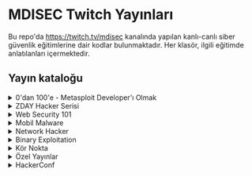 
# MDISEC Twitch Yayınları

Bu repo'da https://twitch.tv/mdisec kanalında yapılan kanlı-canlı siber güvenlik eğitimlerine dair kodlar bulunmaktadır. Her klasör, ilgili eğitimde anlatılanları içermektedir.

## Yayın kataloğu

<details>
  <summary>0'dan 100'e - Metasploit Developer'ı Olmak</summary>

  1. 0x01 | İlk Yayın & Giriş
     * [https://www.twitch.tv/videos/586348522](https://www.twitch.tv/videos/586348522)
     * [https://www.youtube.com/watch?v=oKUzpaWxrfY](https://www.youtube.com/watch?v=oKUzpaWxrfY)
  2. 0x02 | Vulnerable Uygulama Yazıp, Auxiliary Modülü Geliştirmeye Giriş
     * [https://www.twitch.tv/videos/586761795](https://www.twitch.tv/videos/586761795) - [**Yayında yazılanlar**](docs/Metasploit_Gelistiricisi_Olmak/0x02_Aux_Modulu_Giris/)
     * [https://www.youtube.com/watch?v=STaFfB9SEtQ](https://www.youtube.com/watch?v=STaFfB9SEtQ)
  3. 0x03 | Bütünüyle Bir Auxiliary Modülü Geliştirme
     * [https://www.twitch.tv/videos/589457635](https://www.twitch.tv/videos/589457635) - [**Yayında yazılanlar**](docs/Metasploit_Gelistiricisi_Olmak/0x03_Aux_Modulu_Cred_Store/)
     * [https://www.youtube.com/watch?v=Llw3C-49yGI](https://www.youtube.com/watch?v=Llw3C-49yGI)
  4. 0x04 | Exploit Modülü Geliştirmeye Giriş
     * [https://www.twitch.tv/videos/593008248](https://www.twitch.tv/videos/593008248) - [**Yayında yazılanlar**](docs/Metasploit_Gelistiricisi_Olmak/0x04_Exploit_Modulu_VestaCP/)
     * [https://www.youtube.com/watch?v=azKgRvD5FM0](https://www.youtube.com/watch?v=azKgRvD5FM0)
  5. 0x05 | Shellcode Nedir? MSF Payload Üretim Mimarisine Giriş \w @egeblc
     * [https://www.twitch.tv/videos/604445231](https://www.twitch.tv/videos/604445231)
     * [https://www.youtube.com/watch?v=cy_1LTDjOcs](https://www.youtube.com/watch?v=cy_1LTDjOcs)
  6. 0x06 | Meterpreter nedir ve nasıl çalışır? \w @egeblc
     * [https://www.twitch.tv/videos/660338600](https://www.twitch.tv/videos/660338600)
     * [https://www.youtube.com/watch?v=XbfDIaHdy3s](https://www.youtube.com/watch?v=XbfDIaHdy3s)

</details>

<details>
  <summary>ZDAY Hacker Serisi</summary>

  1. 0x01 | 0day Vulnerability Research Dünyasına Giriş
     * [https://www.twitch.tv/videos/591402933](https://www.twitch.tv/videos/591402933)
     * [https://www.youtube.com/watch?v=S1GKkBGkf6Q](https://www.youtube.com/watch?v=S1GKkBGkf6Q)

</details>

<details>
  <summary>Web Security 101</summary>

  1. 0x01 | SQL Injection'ı Bütünüyle Anlamak
     * [https://www.twitch.tv/videos/595111162](https://www.twitch.tv/videos/595111162)
     * [https://www.youtube.com/watch?v=WtHnT73NaaQ](https://www.youtube.com/watch?v=WtHnT73NaaQ)
  2. 0x02 | IDOR Insecure Direct Object Reference Zafiyetleri Hakkında Her şey
     * [https://www.twitch.tv/videos/597782271](https://www.twitch.tv/videos/597782271)
     * [https://www.youtube.com/watch?v=TsJ2XPuGe1k](https://www.youtube.com/watch?v=TsJ2XPuGe1k)
  3. 0x03 | Session'ı ve CSRF Zafiyetini Anlamak. SameSite Cookie Önlemi E-ticareti Nasıl Yok Etti
     * [https://www.twitch.tv/videos/601669993](https://www.twitch.tv/videos/601669993)
     * [https://www.youtube.com/watch?v=CKHai0OW6BY](https://www.youtube.com/watch?v=CKHai0OW6BY)
  4. 0x04 | Bir Hacker'ın Gözünden Modern Web Nasıl Çalışır?
     * [https://www.twitch.tv/videos/615150454](https://www.twitch.tv/videos/615150454) - [**Yayın özeti belge**](docs/Web_Security_101/0x04_Bir_Hackerin_Gozunden_Web/README.md)
     * [https://www.youtube.com/watch?v=3AgDSw0I89A](https://www.youtube.com/watch?v=3AgDSw0I89A)
  5. 0x05 | HackerConf.Stream! Goygoy ve Akabinde Web Security Academy'e Dalış
     * [https://www.twitch.tv/videos/620066004](https://www.twitch.tv/videos/620066004)
     * [https://www.youtube.com/watch?v=iYPqOWJR1nY](https://www.youtube.com/watch?v=iYPqOWJR1nY)
  6. 0x06 | Siber Güvenlik Üzerine Goygoy ve Web Security Academy 2nd Edition
     * [https://www.twitch.tv/videos/622045050](https://www.twitch.tv/videos/622045050)
     * [https://www.youtube.com/watch?v=IfYyFMydLV4](https://www.youtube.com/watch?v=IfYyFMydLV4)
  7. 0x07 | XML external entity (XXE) Injection
     * [https://www.twitch.tv/videos/625002543](https://www.twitch.tv/videos/625002543)
     * [https://www.youtube.com/watch?v=-BPnSQou8yw](https://www.youtube.com/watch?v=-BPnSQou8yw)
  8. 0x08 | XSS Güvenlik Zafiyeti Hakkında Her Şey Part - 1
     * [https://www.twitch.tv/videos/631760884](https://www.twitch.tv/videos/631760884)
     * [https://www.youtube.com/watch?v=NFD3vZ-lIgI](https://www.youtube.com/watch?v=NFD3vZ-lIgI)
  9. 0x09 | XSS Güvenlik Zafiyeti Serüvenine Devam Part 2
     * [https://www.twitch.tv/videos/633696324](https://www.twitch.tv/videos/633696324)
     * [https://www.youtube.com/watch?v=xXbDhyKo9B8](https://www.youtube.com/watch?v=xXbDhyKo9B8)
  10. 0x0A | Web Security Academy'den Devam Ediyoruz
      * [https://www.twitch.tv/videos/647062163](https://www.twitch.tv/videos/647062163)
      * [https://www.youtube.com/watch?v=ebLgQiG7ACw](https://www.youtube.com/watch?v=ebLgQiG7ACw)
  11. 0x0B | Web Security Academy'de XSS Çözmeye Devam
      * [https://www.twitch.tv/videos/653702937](https://www.twitch.tv/videos/653702937)
      * [https://www.youtube.com/watch?v=Cy9qGc_A_Ic](https://www.youtube.com/watch?v=Cy9qGc_A_Ic)
  12. 0x0C | Deserialization Zafiyetlerini Anlamak
      * [https://www.twitch.tv/videos/667200179](https://www.twitch.tv/videos/667200179) - Episode 1
      * [https://www.twitch.tv/videos/667200155](https://www.twitch.tv/videos/667200155) - Episode 2
      * [https://www.youtube.com/watch?v=0Oj8FVDcpwU](https://www.youtube.com/watch?v=0Oj8FVDcpwU0) - Episode 1
      * [https://www.youtube.com/watch?v=wvNGCBDbENY](https://www.youtube.com/watch?v=wvNGCBDbENY) - Episode 2
  13. 0x0D | Deserialization Exploitation
      * [https://www.twitch.tv/videos/670847022](https://www.twitch.tv/videos/670847022)
      * [https://www.youtube.com/watch?v=kk43YwA6OFI](https://www.youtube.com/watch?v=kk43YwA6OFI)

</details>

<details>
  <summary>Mobil Malware</summary>

  1. 0x01 | BTC Stealer Zararlısı ile Mobil Malware Dünyasına Giriş /w Ahmet Bilal Can @0xabc0
     * [https://www.twitch.tv/videos/611273156](https://www.twitch.tv/videos/611273156)
  2. 0x02 | Mobil Zararlı Analizi Araç Gereçleri /w Ahmet Bilal Can @0xabc0
     * [https://www.twitch.tv/videos/673801071](https://www.twitch.tv/videos/673801071)

</details>

<details>
  <summary>Network Hacker</summary>

  1. 0x01 | Karanlığı Aydınlat /w Barkın Kılıç @Barknkilic
     * [https://www.twitch.tv/videos/638434083](https://www.twitch.tv/videos/638434083)
     * [https://www.youtube.com/watch?v=FRRk9swhkTo](https://www.youtube.com/watch?v=FRRk9swhkTo)
  2. 0x02 | Ağ Protokollerine Fısılda /w Barkın Kılıç @Barknkilic
     * [https://www.twitch.tv/videos/645094492](https://www.twitch.tv/videos/645094492)
     * [https://www.youtube.com/watch?v=bagwT2KO-gY](https://www.youtube.com/watch?v=bagwT2KO-gY)
  3. 0x03 | VLAN, ICMP ve MITM Saldırıları /w Barkın Kılıç @Barknkilic
     * [https://www.twitch.tv/videos/651833521](https://www.twitch.tv/videos/651833521)
     * [https://www.youtube.com/watch?v=jtVYkmNYDgU](https://www.youtube.com/watch?v=jtVYkmNYDgU)
  4. 0x04 | Yetkilerini Aş /w Barkın Kılıç @Barknkilic
     * [https://www.twitch.tv/videos/658410127](https://www.twitch.tv/videos/658410127)
  5. 0x05 | Windows ve Etki Alanı Dünyasına Giriş /w Barkın Kılıç @Barknkilic
     * [https://www.twitch.tv/videos/665179900](https://www.twitch.tv/videos/665179900)
  6. 0x06 | Kerberos Nedir Ne Değildir? /w Barkın Kılıç @Barknkilic
     * [https://www.twitch.tv/videos/671842462](https://www.twitch.tv/videos/671842462)
  7. 0x07 | Kerberos ve AD Atakları /w Barkın Kılıç @Barknkilic
     * [https://www.twitch.tv/videos/685522897](https://www.twitch.tv/videos/685522897)

</details>

<details>
  <summary>Binary Exploitation</summary>

  OSCE Hazırlık materyallerinin listelendiği repo: [osce-preparation](https://github.com/mdisec/osce-preparation).

  1. 0x01 | Plan ve program
     * [https://www.twitch.tv/videos/687589134](https://www.twitch.tv/videos/687589134)
  2. 0x02 | Practical Reverse Engineering Okumaya Devam
     * [https://www.twitch.tv/videos/692465518](https://www.twitch.tv/videos/692465518)
     * [https://www.youtube.com/watch?v=wbOuHloRkgk](https://www.youtube.com/watch?v=wbOuHloRkgk)
  3. 0x03 | Practical Reverse Engineering Devam Part 2
     * [https://www.twitch.tv/videos/695051786](https://www.twitch.tv/videos/695051786)
     * [https://www.youtube.com/watch?v=wRFneWtzmRk](https://www.youtube.com/watch?v=wRFneWtzmRk)
  4. 0x04 | Practical Reverse Engineering Devam Part 3
     * [https://www.twitch.tv/videos/695487222](https://www.twitch.tv/videos/695487222)
     * [https://www.youtube.com/watch?v=281WfO9Zg9w](https://www.youtube.com/watch?v=281WfO9Zg9w)
  5. 0x05 | Corelan.be Overflow 0x01
     * [https://www.twitch.tv/videos/698151945](https://www.twitch.tv/videos/698151945)
     * [https://www.youtube.com/watch?v=yAKUehUvNFs](https://www.youtube.com/watch?v=yAKUehUvNFs)
  6. 0x06 | Corelan.be Overflow 0x02
     * [https://www.twitch.tv/videos/699337296](https://www.twitch.tv/videos/699337296)
     * [https://www.youtube.com/watch?v=lmvq_8q8SyU](https://www.youtube.com/watch?v=lmvq_8q8SyU)
  7. 0x07 | Corelan.be Overflow 0x03
     * [https://www.twitch.tv/videos/700208675](https://www.twitch.tv/videos/700208675)
     * [https://www.youtube.com/watch?v=An2Q-kryt8s](https://www.youtube.com/watch?v=An2Q-kryt8s)
  8. 0x08 | Life of Portable Executable (PE) \w Ege Balcı
     * [https://www.twitch.tv/videos/701386652](https://www.twitch.tv/videos/701386652)
     * [https://www.youtube.com/watch?v=4pvJwtQVdg4](https://www.youtube.com/watch?v=4pvJwtQVdg4)
  9. 0x09 | Corelan.be Overflow 0x04 SEH Exploitation
     * [https://www.twitch.tv/videos/702391815](https://www.twitch.tv/videos/702391815)
     * [https://www.youtube.com/watch?v=D_deeN4Ksw8](https://www.youtube.com/watch?v=D_deeN4Ksw8)
  10. 0x0A | Corelan.be Overflow 0x05 SEH and Moaar!
      * [https://www.twitch.tv/videos/705249480](https://www.twitch.tv/videos/705249480) - Part 1
      * [https://www.twitch.tv/videos/705249666](https://www.twitch.tv/videos/705249666) - Part 2
      * [https://www.youtube.com/watch?v=ZCNv0hwd58c](https://www.youtube.com/watch?v=ZCNv0hwd58c) - Part 1
      * []() - Part 2
  11. 0x0B | Corelan.be Overflow 0x06 SafeSEH Bypass
      * [https://www.twitch.tv/videos/706253983](https://www.twitch.tv/videos/706253983)
      * [https://www.youtube.com/watch?v=qwpFOrNmsSk](https://www.youtube.com/watch?v=qwpFOrNmsSk)
  12. 0x0C | Corelan.be Overflow 0x06 DEP Data Execution Prevention
      * [https://www.twitch.tv/videos/707115991](https://www.twitch.tv/videos/707115991)
      * [https://www.youtube.com/watch?v=zn3vyZ-JPkY](https://www.youtube.com/watch?v=zn3vyZ-JPkY)
  13. 0x0D | Corelan.be Overflow 0x06 DEP Bypass and ROP
      * [https://www.twitch.tv/videos/712079900](https://www.twitch.tv/videos/712079900)
  14. 0x0E | Corelan.be Overflow 0x10 Final
      * [https://www.twitch.tv/videos/713292141](https://www.twitch.tv/videos/713292141)
      * [https://www.youtube.com/watch?v=dh2sw2eQ34w](https://www.youtube.com/watch?v=dh2sw2eQ34w)
  15. 0x0F | Moaaar! Exploitation & ASLR
      * [https://www.twitch.tv/videos/715862488](https://www.twitch.tv/videos/715862488)

</details>

<details>
  <summary>Kör Nokta</summary>

  1. 0x01 | Çocuk istismari & pedomap.live projesi
     * [https://www.twitch.tv/videos/689566189](https://www.twitch.tv/videos/689566189)
     * [https://www.youtube.com/watch?v=47bDJOaxHY0](https://www.youtube.com/watch?v=47bDJOaxHY0)

</details>

<details>
  <summary>Özel Yayınlar</summary>

  1. 0x01 | HackerOne Yayını! Hacking ve BugBounty Hakkında Her Şey /w @utkusen & @umr4n6
     * [https://www.twitch.tv/videos/606367716](https://www.twitch.tv/videos/606367716)
     * [https://www.youtube.com/watch?v=GMi87PFsgd4](https://www.youtube.com/watch?v=GMi87PFsgd4)
  2. 0x02 | Kanlı-Canlı Blue Team'in Hayatı (splunk + sysmon + zeek + suricata) /w @caliskanfurkan_
     * [https://www.twitch.tv/videos/613223050](https://www.twitch.tv/videos/613223050)
  3. 0x03 | Pazar goygoy'u & Web Security Academy lab'ına kafa üstü dalış
     * [https://www.twitch.tv/videos/616972912](https://www.twitch.tv/videos/616972912)
  4. 0x04 | Siber Güvenlik Goygoyu ve akabinde Tabiki Teknik-Taktik-Kanlı-Canlı Eğitim /w Ayşe Bilge @abilgegunduz
     * [https://www.twitch.tv/videos/623873004](https://www.twitch.tv/videos/623873004)
  5. 0x05 | Siber güvenlik üzerine teknik-taktik muhabbet
     * [https://www.twitch.tv/videos/637419886](https://www.twitch.tv/videos/637419886)
  6. 0x06 | CTO ile siber güvenlik üzerine teknik-taktik sohbet /w Oğuzhan YILMAZ
     * [https://www.twitch.tv/videos/640273582](https://www.twitch.tv/videos/640273582)
  7. 0x07 | Siber güvenlik soru-cevap ve yeni streaming pc denemeleri
     * [https://www.twitch.tv/videos/645094322](https://www.twitch.tv/videos/645094322)

</details>

<details>
  <summary>HackerConf</summary>

  1. [EN] Opening & Keynote by Chloé Messdaghi @ChloeMessdaghi
     * [https://www.twitch.tv/videos/630401704](https://www.twitch.tv/videos/630401704)
     * [https://www.youtube.com/watch?v=MZGuYMxyhQ8](https://www.youtube.com/watch?v=MZGuYMxyhQ8)
  2. [TR] Bir Red Team Serüveni by Barkın Kılıç @Barknkilic
     * [https://www.twitch.tv/videos/630401702](https://www.twitch.tv/videos/630401702)
     * [https://www.youtube.com/watch?v=765F9C5YlKU](https://www.youtube.com/watch?v=765F9C5YlKU)
  3. [EN] Deep Dive into Binary Genetics: Detecting code re-use by CFG analysis by Usama Saqib
     * [https://www.twitch.tv/videos/630401703](https://www.twitch.tv/videos/630401703)
     * [https://www.youtube.com/watch?v=C3fB4X1Vezg](https://www.youtube.com/watch?v=C3fB4X1Vezg)
  4. [TR] Hacking Android Games For Fun & Profit by Ahmet Bilal Can @0xabc0
     * [https://www.twitch.tv/videos/630425611](https://www.twitch.tv/videos/630425611)
     * [https://www.youtube.com/watch?v=ixRcso3W5EA](https://www.youtube.com/watch?v=ixRcso3W5EA)
  5. [TR] JUST CHATTING' WITH SPONSORS
     * [https://www.twitch.tv/videos/630425609](https://www.twitch.tv/videos/630425609)
     * [https://www.youtube.com/watch?v=vw4cLiwPTMg](https://www.youtube.com/watch?v=vw4cLiwPTMg)
  6. [TR] Halka Açık Ekran Görüntülerinde "Image Processing" ile Hassas Veri Arama ("ShotLooter") by Utku Şen @utkusen
     * [https://www.twitch.tv/videos/630425607](https://www.twitch.tv/videos/630425607)
     * [https://www.youtube.com/watch?v=KtECdl_mPvY](https://www.youtube.com/watch?v=KtECdl_mPvY)
  7. [EN] Windows Firewall is Enabled By Default: Exploiting Microsoft Protocols by Hossam Mohamed @_wazehell
     * [https://www.twitch.tv/videos/630425608](https://www.twitch.tv/videos/630425608)
     * [https://www.youtube.com/watch?v=u07WM3lEceA](https://www.youtube.com/watch?v=u07WM3lEceA)
  8. [TR] Siber Puzzle Tehdit Avı: Bir APT Saldırısının Analizi by Alparslan Akyıldız
     * [https://www.twitch.tv/videos/630425612](https://www.twitch.tv/videos/630425612)
     * [https://www.youtube.com/watch?v=2D3f8f0Y9lg](https://www.youtube.com/watch?v=2D3f8f0Y9lg)
  9. [TR] Kapanış with Perfect Trio Can Yıldızlı & Koryak Uzan ve MDISEC
     * [https://www.twitch.tv/videos/630425610](https://www.twitch.tv/videos/630425610)
     * [https://www.youtube.com/watch?v=EybV9yjISUg](https://www.youtube.com/watch?v=EybV9yjISUg)
     
</details>
